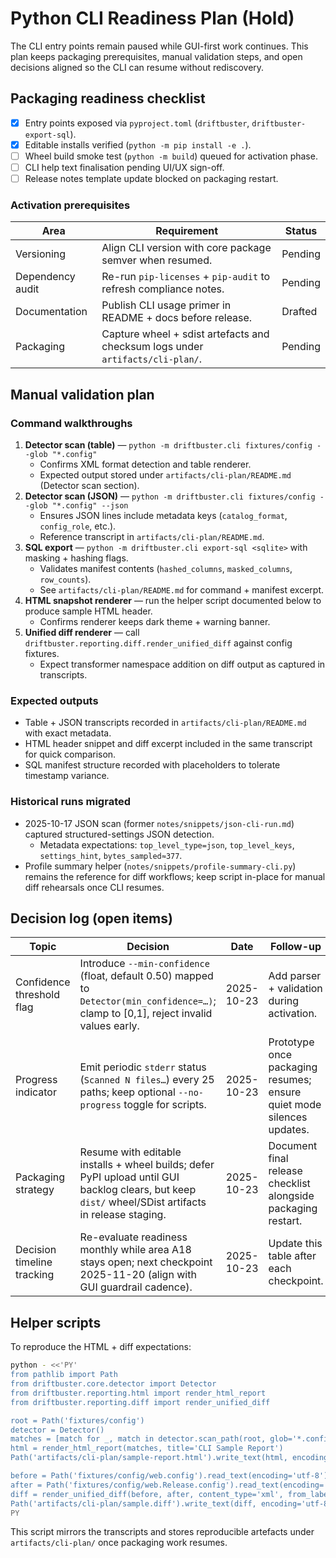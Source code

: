# Python CLI Readiness Plan (Hold)

The CLI entry points remain paused while GUI-first work continues. This plan keeps
packaging prerequisites, manual validation steps, and open decisions aligned so
the CLI can resume without rediscovery.

## Packaging readiness checklist

- [x] Entry points exposed via `pyproject.toml` (`driftbuster`, `driftbuster-export-sql`).
- [x] Editable installs verified (`python -m pip install -e .`).
- [ ] Wheel build smoke test (`python -m build`) queued for activation phase.
- [ ] CLI help text finalisation pending UI/UX sign-off.
- [ ] Release notes template update blocked on packaging restart.

### Activation prerequisites

| Area | Requirement | Status |
| --- | --- | --- |
| Versioning | Align CLI version with core package semver when resumed. | Pending |
| Dependency audit | Re-run `pip-licenses` + `pip-audit` to refresh compliance notes. | Pending |
| Documentation | Publish CLI usage primer in README + docs before release. | Drafted |
| Packaging | Capture wheel + sdist artefacts and checksum logs under `artifacts/cli-plan/`. | Pending |

## Manual validation plan

### Command walkthroughs

1. **Detector scan (table)** — `python -m driftbuster.cli fixtures/config --glob "*.config"`
   - Confirms XML format detection and table renderer.
   - Expected output stored under `artifacts/cli-plan/README.md` (Detector scan section).
2. **Detector scan (JSON)** — `python -m driftbuster.cli fixtures/config --glob "*.config" --json`
   - Ensures JSON lines include metadata keys (`catalog_format`, `config_role`, etc.).
   - Reference transcript in `artifacts/cli-plan/README.md`.
3. **SQL export** — `python -m driftbuster.cli export-sql <sqlite>` with masking + hashing flags.
   - Validates manifest contents (`hashed_columns`, `masked_columns`, `row_counts`).
   - See `artifacts/cli-plan/README.md` for command + manifest excerpt.
4. **HTML snapshot renderer** — run the helper script documented below to produce sample HTML header.
   - Confirms renderer keeps dark theme + warning banner.
5. **Unified diff renderer** — call `driftbuster.reporting.diff.render_unified_diff` against config fixtures.
   - Expect transformer namespace addition on diff output as captured in transcripts.

### Expected outputs

- Table + JSON transcripts recorded in `artifacts/cli-plan/README.md` with exact metadata.
- HTML header snippet and diff excerpt included in the same transcript for quick comparison.
- SQL manifest structure recorded with placeholders to tolerate timestamp variance.

### Historical runs migrated

- 2025-10-17 JSON scan (former `notes/snippets/json-cli-run.md`) captured structured-settings JSON detection.
  - Metadata expectations: `top_level_type=json`, `top_level_keys`, `settings_hint`, `bytes_sampled≈377`.
- Profile summary helper (`notes/snippets/profile-summary-cli.py`) remains the reference for diff workflows; keep script in-place for manual diff rehearsals once CLI resumes.

## Decision log (open items)

| Topic | Decision | Date | Follow-up |
| --- | --- | --- | --- |
| Confidence threshold flag | Introduce `--min-confidence` (float, default 0.50) mapped to `Detector(min_confidence=…)`; clamp to [0,1], reject invalid values early. | 2025-10-23 | Add parser + validation during activation. |
| Progress indicator | Emit periodic `stderr` status (`Scanned N files…`) every 25 paths; keep optional `--no-progress` toggle for scripts. | 2025-10-23 | Prototype once packaging resumes; ensure quiet mode silences updates. |
| Packaging strategy | Resume with editable installs + wheel builds; defer PyPI upload until GUI backlog clears, but keep `dist/` wheel/SDist artifacts in release staging. | 2025-10-23 | Document final release checklist alongside packaging restart. |
| Decision timeline tracking | Re-evaluate readiness monthly while area A18 stays open; next checkpoint 2025-11-20 (align with GUI guardrail cadence). | 2025-10-23 | Update this table after each checkpoint. |

## Helper scripts

To reproduce the HTML + diff expectations:

```bash
python - <<'PY'
from pathlib import Path
from driftbuster.core.detector import Detector
from driftbuster.reporting.html import render_html_report
from driftbuster.reporting.diff import render_unified_diff

root = Path('fixtures/config')
detector = Detector()
matches = [match for _, match in detector.scan_path(root, glob='*.config') if match]
html = render_html_report(matches, title='CLI Sample Report')
Path('artifacts/cli-plan/sample-report.html').write_text(html, encoding='utf-8')

before = Path('fixtures/config/web.config').read_text(encoding='utf-8')
after = Path('fixtures/config/web.Release.config').read_text(encoding='utf-8')
diff = render_unified_diff(before, after, content_type='xml', from_label='web.config', to_label='web.Release.config')
Path('artifacts/cli-plan/sample.diff').write_text(diff, encoding='utf-8')
PY
```

This script mirrors the transcripts and stores reproducible artefacts under
`artifacts/cli-plan/` once packaging work resumes.
